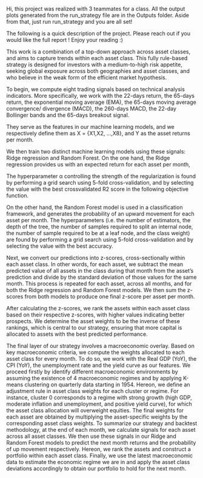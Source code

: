 Hi, this project was realized with 3 teammates for a class.
All the output plots generated from the run_strategy file are in the Outputs folder. Aside from that, just run run_strategy and you are all set!

The following is a quick description of the project. Please reach out if you would like the full report !
Enjoy your reading :)

This work is a combination of a top-down approach across asset classes, and aims to capture trends within each asset class.
This fully rule-based strategy is designed for investors with a medium-to-high risk appetite, seeking global exposure across both geographies and asset classes, and who believe in the weak form of the efficient market hypothesis.

To begin, we compute eight trading signals based on technical analysis indicators. More specifically, we work with
the 22-days return, the 65-days return, the exponential moving average (EMA), the 65-days moving average convergence/
divergence (MACD), the 260-days MACD, the 22-day Bollinger bands and the 65-days breakout signal.

They serve as the features in our machine learning models, and we respectively define
them as X = {X1,X2, ...,X8}, and Y as the asset returns per month.

We then train two distinct machine learning models using these signals: Ridge regression and Random Forest.
On the one hand, the Ridge regression provides us with an expected return for each asset per month,

The hyperparameter α controlling the strength of the regularization
is found by performing a grid search using 5-fold cross-validation, and by selecting the value with the best crossvalidated
R2 score in the following objective function.

On the other hand, the Random Forest model is used in a classification framework, and generates the probability of
an upward movement for each asset per month.
The hyperparameters (i.e. the number of estimators, the depth of the tree, the number of samples required to split
an internal node, the number of sample required to be at a leaf node, and the class weight) are found by performing
a grid search using 5-fold cross-validation and by selecting the value with the best accuracy.

Next, we convert our predictions into z-scores, cross-sectionally within each asset class. In other words, for each
asset, we subtract the mean predicted value of all assets in the class during that month from the asset’s prediction
and divide by the standard deviation of those values for the same month. This process is repeated for each asset,
across all months, and for both the Ridge regression and Random Forest models. We then sum the z-scores from
both models to produce one final z-score per asset per month.

After calculating the z-scores, we rank the assets within each asset class based on their respective z-scores,
with higher values indicating better prospects. We determine the asset weights to be the inverse of these rankings,
which is central to our strategy, ensuring that more capital is allocated to assets with the best predicted performance.

The final layer of our strategy involves a macroeconomic overlay. Based on key macroeconomic criteria, we
compute the weights allocated to each asset class for every month. To do so, we work with the Real GDP (YoY),
the CPI (YoY), the unemployment rate and the yield curve as our features. We proceed firstly by identify different
macroeconomic environments by assuming the existence of 4 macroeconomic regimes and by applying K-means
clustering on quarterly data starting in 1954. Hereon, we define an adjustment rule in asset class weights for each
cluster or regime. For instance, cluster 0 corresponds to a regime with strong growth (high GDP, moderate inflation
and unemployment, and positive yield curve), for which the asset class allocation will overweight equities. The
final weights for each asset are obtained by multiplying the asset-specific weights by the corresponding asset class
weights.
To summarize our strategy and backtest methodology, at the end of each month, we calculate signals for each
asset across all asset classes. We then use these signals in our Ridge and Random Forest models to predict the next
month returns and the probability of up movement respectively. Hereon, we rank the assets and construct a portfolio
within each asset class. Finally, we use the latest macroeconomic data to estimate the economic regime we are in and 
apply the asset class deviations accordingly to obtain our portfolio to hold for the next month.

